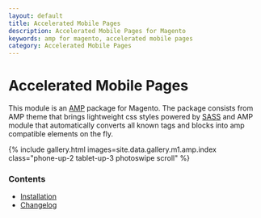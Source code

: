 ```yaml
---
layout: default
title: Accelerated Mobile Pages
description: Accelerated Mobile Pages for Magento
keywords: amp for magento, accelerated mobile pages
category: Accelerated Mobile Pages
---
```


# Accelerated Mobile Pages

This module is an [AMP][ampproject] package for Magento. The package consists from
AMP theme that brings lightweight css styles powered by [SASS][sass] and AMP
module that automatically converts all known tags and blocks into amp compatible
elements on the fly.

{% include gallery.html images=site.data.gallery.m1.amp.index class="phone-up-2 tablet-up-3 photoswipe scroll" %}

### Contents

 -  [Installation](installation/)
 -  [Changelog](changelog/)

<!--
 -  [Configuration](configuration/)
 -  [Customization](customization/)
    -  [Homepage](customization/homepage/)
    -  [Footer Links](customization/footer-links/)
    -  [Design](customization/design/)
 -  Additional features
    -  [Google Analytics](google-analytics/)

### Devdocs

 -  [Writing AMP-friendly module](devdocs/)
-->

[sass]: http://sass-lang.com/
[ampproject]: https://www.ampproject.org/